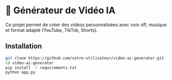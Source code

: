 # 🎥 Générateur de Vidéo IA

Ce projet permet de créer des vidéos personnalisées avec voix off, musique et format adapté (YouTube, TikTok, Shorts).

## Installation

```bash
git clone https://github.com/votre-utilisateur/video-ai-generator.git
cd video-ai-generator
pip install -r requirements.txt
python app.py
